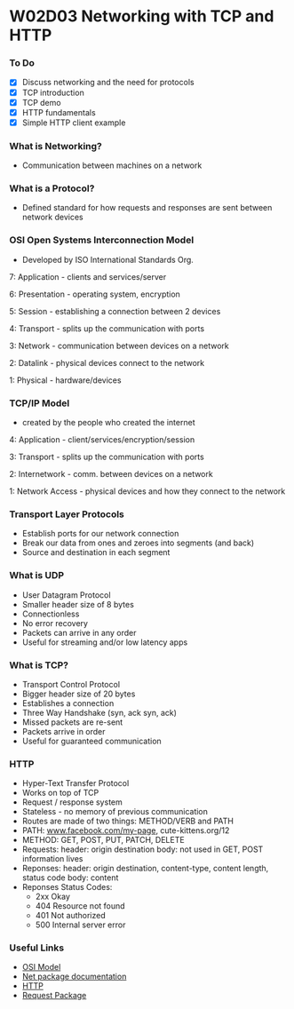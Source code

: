 # W02D03 Networking with TCP and HTTP

### To Do
- [x] Discuss networking and the need for protocols
- [x] TCP introduction
- [x] TCP demo
- [x] HTTP fundamentals
- [x] Simple HTTP client example

### What is Networking?
- Communication between machines on a network

### What is a Protocol?
- Defined standard for how requests and responses are sent between network devices

### OSI Open Systems Interconnection Model
- Developed by ISO International Standards Org.

7: Application - clients and services/server

6: Presentation - operating system, encryption

5: Session - establishing a connection between 2 devices

4: Transport - splits up the communication with ports

3: Network - communication between devices on a network

2: Datalink - physical devices connect to the network

1: Physical - hardware/devices

### TCP/IP Model
- created by the people who created the internet

4: Application - client/services/encryption/session

3: Transport - splits up the communication with ports

2: Internetwork - comm. between devices on a network

1: Network Access - physical devices and how they connect to the network

### Transport Layer Protocols
- Establish ports for our network connection
- Break our data from ones and zeroes into segments (and back)
- Source and destination in each segment

### What is UDP
- User Datagram Protocol
- Smaller header size of 8 bytes
- Connectionless
- No error recovery
- Packets can arrive in any order
- Useful for streaming and/or low latency apps

### What is TCP?
- Transport Control Protocol
- Bigger header size of 20 bytes
- Establishes a connection
- Three Way Handshake (syn, ack syn, ack)
- Missed packets are re-sent
- Packets arrive in order
- Useful for guaranteed communication

### HTTP
- Hyper-Text Transfer Protocol
- Works on top of TCP
- Request / response system
- Stateless - no memory of previous communication
- Routes are made of two things: METHOD/VERB and PATH
- PATH: www.facebook.com/my-page, cute-kittens.org/12
- METHOD: GET, POST, PUT, PATCH, DELETE
- Requests:
  header: origin destination
  body: not used in GET, POST information lives
- Reponses:
  header: origin destination, content-type, content length, status code
  body: content
- Reponses Status Codes:
  - 2xx Okay
  - 404 Resource not found
  - 401 Not authorized
  - 500 Internal server error

### Useful Links
* [OSI Model](https://en.wikipedia.org/wiki/OSI_model)
* [Net package documentation](https://nodejs.org/api/net.html)
* [HTTP](https://en.wikipedia.org/wiki/Hypertext_Transfer_Protocol)
* [Request Package](https://www.npmjs.com/package/request)
